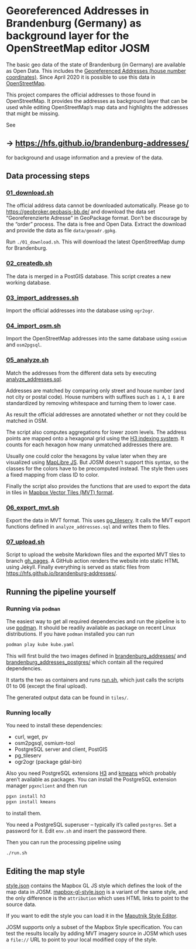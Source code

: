 # Georeferenced Addresses in Brandenburg (Germany) as background layer for the OpenStreetMap editor JOSM

The basic geo data of the state of Brandenburg (in Germany) are available as
Open Data. This includes the
[Georeferenced Addresses (house number coordinates)](https://geobasis-bb.de/lgb/de/geodaten/liegenschaftskataster/georeferenzierte-adresse/).
Since April 2020 it is possible to use this data in
[OpenStreetMap](https://www.openstreetmap.org/).

This project compares the official addresses to those found in OpenStreetMap.
It provides the addresses as background layer that can be used while editing
OpenStreetMap’s map data and highlights the addresses that might be missing.

See

## → https://hfs.github.io/brandenburg-addresses/

for background and usage information and a preview of the data.


## Data processing steps

### [01_download.sh](01_download.sh)

The official address data cannot be downloaded automatically. Please go to
https://geobroker.geobasis-bb.de/ and download the data set “Georeferenzierte
Adresse” in GeoPackage format. Don’t be discourage by the “order” process. The
data is free and Open Data. Extract the download and provide the data as file
`data/geoadr.gpkg`.

Run `./01_download.sh`. This will download the latest OpenStreetMap dump for
Brandenburg.


### [02_createdb.sh](02_createdb.sh)

The data is merged in a PostGIS database. This script creates a new working
database.


### [03_import_addresses.sh](03_import_addresses.sh)

Import the official addresses into the database using `ogr2ogr`.


### [04_import_osm.sh](04_import_osm.sh)

Import the OpenStreetMap addresses into the same database using `osmium` and
`osm2pgsql`.


### [05_analyze.sh](05_analyze.sh)

Match the addresses from the different data sets by executing
[analyze_addresses.sql](analyze_addresses.sql).

Addresses are matched by comparing only street and house number (and not city
or postal code). House numbers with suffixes such as `1 A`, `1 B` are
standardized by removing whitespace and turning them to lower case.

As result the official addresses are annotated whether or not they could be
matched in OSM.

The script also computes aggregations for lower zoom levels. The address points
are mapped onto a hexagonal grid using the
[H3 indexing system](https://h3geo.org/). It counts for each hexagon how many
unmatched addresses there are.

Usually one could color the hexagons by value later when they are visualized
using [MapLibre JS](https://maplibre.org/). But JOSM doesn’t support this
syntax, so the classes for the colors have to be precomputed instead. The style
then uses a fixed mapping from class ID to color.

Finally the script also provides the functions that are used to export the data
in tiles in
[Mapbox Vector Tiles (MVT) format](https://docs.mapbox.com/data/tilesets/guides/vector-tiles-introduction/).


### [06_export_mvt.sh](06_export_mvt.sh)

Export the data in MVT format. This uses
[pg_tileserv](https://github.com/CrunchyData/pg_tileserv). It calls the MVT
export functions defined in `analyze_addresses.sql` and writes them to files.


### [07_upload.sh](07_upload.sh)

Script to upload the website Markdown files and the exported MVT tiles to
branch
[gh_pages](https://github.com/hfs/brandenburg-addresses/tree/gh_pages).
A GitHub action renders the website into static HTML using Jekyll. Finally
everything is served as static files from
https://hfs.github.io/brandenburg-addresses/.


## Running the pipeline yourself

### Running via `podman`

The easiest way to get all required dependencies and run the pipeline is to use
[podman](https://podman.io/). It should be readily available as package on
recent Linux distributions. If you have `podman` installed you can run

```bash
podman play kube kube.yaml
```

This will first build the two images defined in
[brandenburg_addresses/](brandenburg_addresses/) and
[brandenburg_addresses_postgres/](brandenburg_addresses_postgres/) which
contain all the required dependencies.

It starts the two as containers and runs [run.sh](run.sh), which just calls the
scripts 01 to 06 (except the final upload).

The generated output data can be found in `tiles/`.


### Running locally

You need to install these dependencies:

* curl, wget, pv
* osm2pgsql, osmium-tool
* PostgreSQL server and client, PostGIS
* pg_tileserv
* ogr2ogr (package gdal-bin)

Also you need PostgreSQL extensions [H3](https://pgxn.org/dist/h3/) and
[kmeans](https://pgxn.org/dist/kmeans/) which probably aren’t available as
packages. You can install the PostgreSQL extension manager `pgxnclient` and
then run

```bash
pgxn install h3
pgxn install kmeans
```

to install them.

You need a PostgreSQL superuser – typically it’s called `postgres`. Set a
password for it. Edit `env.sh` and insert the password there.

Then you can run the processing pipeline using

```bash
./run.sh
```


## Editing the map style

[style.json](style.json) contains the Mapbox GL JS style which defines the look
of the map data in JOSM. [mapbox-gl-style.json](mapbox-gl-style.json) is a
variant of the same style, and the only difference is the `attribution` which
uses HTML links to point to the source data.

If you want to edit the style you can load it in the
[Maputnik Style Editor](https://maputnik.github.io/editor/?style=https://hfs.github.io/brandenburg-addresses/style.json#7.39/52.454/13.436).

JOSM supports only a subset of the Mapbox Style specification. You can test the
results locally by adding MVT imagery source in JOSM which uses a `file://` URL
to point to your local modified copy of the style.

